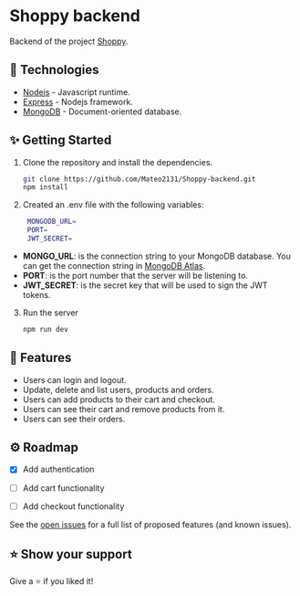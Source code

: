 # Shoppy backend

Backend of the project [Shoppy](https://github.com/Mateo2131/Shoppy).

## 🦾 Technologies 

* [Nodejs](https://www.npmjs.com/package/ecommerce-api) - Javascript runtime.
* [Express](https://www.npmjs.com/package/express) - Nodejs framework.
* [MongoDB](https://www.npmjs.com/package/mongodb) - Document-oriented database.

## ✨ Getting Started

1. Clone the repository and install the dependencies.

   ```sh
   git clone https://github.com/Mateo2131/Shoppy-backend.git
   npm install
   ```

2. Created an .env file with the following variables:

   ```sh
    MONGODB_URL=
    PORT=
    JWT_SECRET=
    ```

  * **MONGO_URL**: is the connection string to your MongoDB database. You can get the connection string in [MongoDB Atlas](https://www.mongodb.com/en/atlas/database).
  * **PORT**: is the port number that the server will be listening to.
  * **JWT_SECRET**: is the secret key that will be used to sign the JWT tokens.
  
3. Run the server

   ```sh
   npm run dev
   ```
## 📝 Features

* Users can login and logout.
* Update, delete and list users, products and orders.
* Users can add products to their cart and checkout.
* Users can see their cart and remove products from it.
* Users can see their orders.

## ⚙️ Roadmap

- [X] Add authentication
- [ ] Add cart functionality
- [ ] Add checkout functionality


See the [open issues](https://github.com/Mateo2131/Shoppy-backend/issues) for a full list of proposed features (and known issues).

## ⭐️ Show your support

Give a ⭐️ if you liked it!
